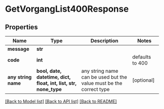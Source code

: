 # GetVorgangList400Response


## Properties
Name | Type | Description | Notes
------------ | ------------- | ------------- | -------------
**message** | **str** |  | 
**code** | **int** |  | defaults to 400
**any string name** | **bool, date, datetime, dict, float, int, list, str, none_type** | any string name can be used but the value must be the correct type | [optional]

[[Back to Model list]](../README.md#documentation-for-models) [[Back to API list]](../README.md#documentation-for-api-endpoints) [[Back to README]](../README.md)


